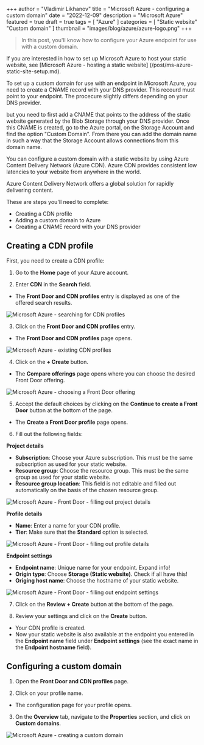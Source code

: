 +++
author = "Vladimir Likhanov"
title = "Microsoft Azure - configuring a custom domain"
date = "2022-12-09"
description = "Microsoft Azure"
featured = true
draft = true
tags = [
    "Azure"
]
categories = [
    "Static website"
    "Custom domain"
]
thumbnail = "images/blog/azure/azure-logo.png"
+++

> In this post, you'll know how to configure your Azure endpoint for use with a custom domain.

If you are interested in how to set up Microsoft Azure to host your static website, see [Microsoft Azure - hosting a static website]
(/post/ms-azure-static-site-setup.md).

To set up a custom domain for use with an endpoint in Microsoft Azure, you need to create a CNAME record with your DNS provider.
This recourd must point to your endpoint. The procecure slightly differs depending on your DNS provider.

but you need to first add a CNAME that points to the address of the static website generated by the Blob Storage through your DNS provider. Once this CNAME is created, go to the Azure portal, on the Storage Account and find the option "Custom Domain". From there you can add the domain name in such a way that the Storage Account allows connections from this domain name.

You can configure a custom domain with a static website by using Azure Content Delivery Network (Azure CDN). Azure CDN provides consistent low latencies to your website from anywhere in the world.

Azure Content Delivery Network offers a global solution for rapidly delivering content.

These are steps you'll need to complete:

* Creating a CDN profile
* Adding a custom domain to Azure
* Creating a CNAME record with your DNS provider

## Creating a CDN profile

First, you need to create a CDN profile:

1. Go to the **Home** page of your Azure account.

2. Enter **CDN** in the **Search** field.

* The **Front Door and CDN profiles** entry is displayed as one of the offered search results.

![Microsoft Azure - searching for CDN profiles](/images/blog/azure/azure-searching-for-cdn-profiles.png)

3. Click on the **Front Door and CDN profiles** entry.

* The **Front Door and CDN profiles** page opens.

![Microsoft Azure - existing CDN profiles](/images/blog/azure/azure-cdn-profiles-page.png)

4. Click on the **+ Create** button.

* The **Compare offerings** page opens where you can choose the desired Front Door offering.

![Microsoft Azure - choosing a Front Door offering](/images/blog/azure/azure-cdn-profiles-compare-offerings.png)

5. Accept the default choices by clicking on the **Continue to create a Front Door** button at the bottom of the page.

* The **Create a Front Door profile** page opens.

6. Fill out the following fields:

**Project details**

* **Subscription**: Choose your Azure subscription. This must be the same subscription as used for your static website.
* **Resource group**: Choose the resource group. This must be the same group as used for your static website.
* **Resource group location**: This field is not editable and filled out automatically on the basis of the chosen
resource group.

![Microsoft Azure - Front Door - filling out project details](/images/blog/azure/azure-front-door-project-details.png)

**Profile details**

* **Name**: Enter a name for your CDN profile.
* **Tier**: Make sure that the **Standard** option is selected.

![Microsoft Azure - Front Door - filling out profile details](/images/blog/azure/azure-front-door-profile-details.png)

**Endpoint settings**

* **Endpoint name**: Unique name for your endpoint. Expand info!
* **Origin type**: Choose **Storage (Static website)**. Check if all have this!
* **Origing host name**: Choose the hostname of your static website.

![Microsoft Azure - Front Door - filling out endpoint settings](/images/blog/azure/azure-front-door-endpoint-settings.png)

7. Click on the **Review + Create** button at the bottom of the page.

8. Review your settings and click on the **Create** button.

* Your CDN profile is created.
* Now your static website is also available at the endpoint you entered in the **Endpoint name** field under **Endpoint settings**
(see the exact name in the **Endpoint hostname** field).

## Configuring a custom domain

1. Open the **Front Door and CDN profiles** page.

2. Click on your profile name.

* The configuration page for your profile opens.

3. On the **Overview** tab, navigate to the **Properties** section, and click on **Custom domains**.

![Microsoft Azure - creating a custom domain](/images/blog/azure/Azure-creating-custom-domain.png)